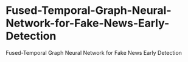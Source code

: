 # Fused-Temporal-Graph-Neural-Network-for-Fake-News-Early-Detection
Fused-Temporal Graph Neural Network for Fake News Early Detection
